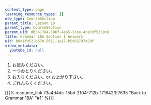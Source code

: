 ```yaml
---
content_type: page
learning_resource_types: []
ocw_type: CourseSection
parent_title: Lesson 18
parent_type: CourseSection
parent_uid: 8b541784-586f-4e65-3cee-4ca3df5330c8
title: Grammar 18A Section I Answers
uid: b8a1f952-b670-5611-1e17-b5d08797d89f
video_metadata:
  youtube_id: null
---
```


1.  お読みください。
2.  一つおとりください。
3.  お入りください。or お上がり下さい。
4.  ごれんらくください。

\[{{% resource_link 73a4d4dc-15bd-2104-712b-1718423f7635 "Back to Grammar 18A" "#1" %}}\]